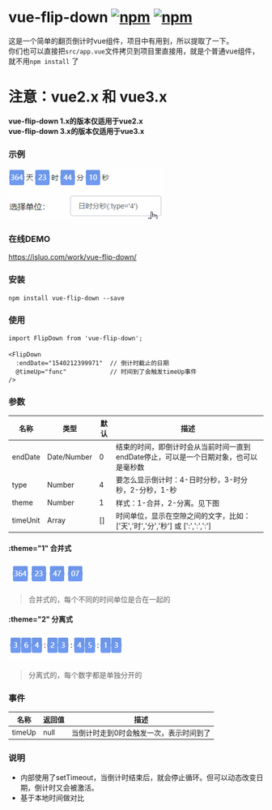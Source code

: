 # vue-flip-down  [![npm](https://img.shields.io/npm/v/vue-flip-down.svg)](https://www.npmjs.com/package/vue-flip-down) [![npm](https://img.shields.io/npm/dt/vue-flip-down.svg)](https://www.npmjs.com/package/vue-flip-down)



这是一个简单的翻页倒计时vue组件，项目中有用到，所以提取了一下。<br/>
你们也可以直接把`src/app.vue`文件拷贝到项目里直接用，就是个普通vue组件，就不用`npm install` 了

# 注意：vue2.x 和 vue3.x
**vue-flip-down 1.x的版本仅适用于vue2.x**<br/>
**vue-flip-down 3.x的版本仅适用于vue3.x**

### 示例
![img](public/demo.gif)

### 在线DEMO
<a href="https://isluo.com/work/vue-flip-down/" target="_blank">https://isluo.com/work/vue-flip-down/</a>


### 安装
```
npm install vue-flip-down --save
```

### 使用
```vue
import FlipDown from 'vue-flip-down';

<FlipDown
  :endDate="1540212399971"  // 倒计时截止的日期
  @timeUp="func"            // 时间到了会触发timeUp事件
/>
```

### 参数

| 名称    | 类型        | 默认 | 描述                                                                                  |
| ------- | ----------- | ---- | ------------------------------------------------------------------------------------- |
| endDate | Date/Number | 0    | 结束的时间，即倒计时会从当前时间一直到endDate停止，可以是一个日期对象，也可以是毫秒数 |
| type    | Number      | 4    | 要怎么显示倒计时：4-日时分秒，3-时分秒，2-分秒，1-秒                                  |
|theme|Number|1|样式：1-合并，2-分离。见下图|
|timeUnit|Array|\[\]|时间单位，显示在空隙之间的文字，比如：\['天','时','分','秒'\] 或 \[':',':',':'\]|

#### :theme="1" 合并式
![img](public/1.gif)

> 合并式的，每个不同的时间单位是合在一起的

#### :theme="2" 分离式
![img](public/2.gif)

> 分离式的，每个数字都是单独分开的

### 事件
| 名称   | 返回值 | 描述                                    |
| ------ | ------ | --------------------------------------- |
| timeUp | null   | 当倒计时走到0时会触发一次，表示时间到了 |


### 说明

* 内部使用了setTimeout，当倒计时结束后，就会停止循环。但可以动态改变日期，倒计时又会被激活。
* 基于本地时间做对比
